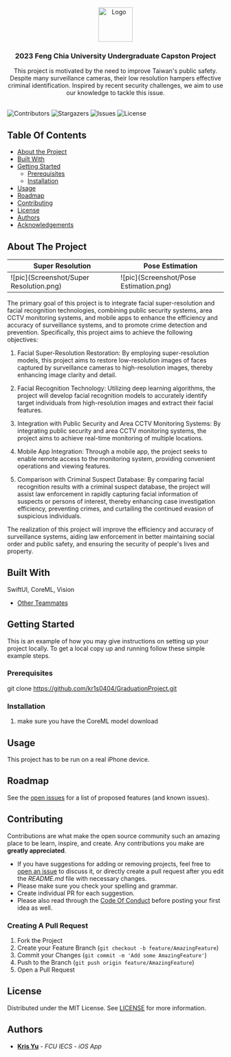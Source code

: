 <br/>
<p align="center">
  <a href="https://github.com/kr1s0404/GraduationProject">
    <img src="https://s3.ap-southeast-1.amazonaws.com/web-content.fcu.edu.tw/wp-content/uploads/2020/09/05153630/mark.png" alt="Logo" width="80" height="80">
  </a>

  <h3 align="center">2023 Feng Chia University Undergraduate Capston Project</h3>

  <p align="center">
    This project is motivated by the need to improve Taiwan's public safety. Despite many surveillance cameras, their low resolution hampers effective criminal identification. Inspired by recent security challenges, we aim to use our knowledge to tackle this issue.
    <br/>
    <br/>
  </p>
</p>

![Contributors](https://img.shields.io/github/contributors/kr1s0404/GraduationProject?color=dark-green) ![Stargazers](https://img.shields.io/github/stars/kr1s0404/GraduationProject?style=social) ![Issues](https://img.shields.io/github/issues/kr1s0404/GraduationProject) ![License](https://img.shields.io/github/license/kr1s0404/GraduationProject) 

## Table Of Contents

* [About the Project](#about-the-project)
* [Built With](#built-with)
* [Getting Started](#getting-started)
  * [Prerequisites](#prerequisites)
  * [Installation](#installation)
* [Usage](#usage)
* [Roadmap](#roadmap)
* [Contributing](#contributing)
* [License](#license)
* [Authors](#authors)
* [Acknowledgements](#acknowledgements)

## About The Project

| Super Resolution       | Pose Estimation        |
| ---------------------- | ---------------------- |
| ![pic](Screenshot/Super Resolution.png) | ![pic](Screenshot/Pose Estimation.png) |

The primary goal of this project is to integrate facial super-resolution and facial recognition technologies, combining public security systems, area CCTV monitoring systems, and mobile apps to enhance the efficiency and accuracy of surveillance systems, and to promote crime detection and prevention. Specifically, this project aims to achieve the following objectives:

1. Facial Super-Resolution Restoration: By employing super-resolution models, this project aims to restore low-resolution images of faces captured by surveillance cameras to high-resolution images, thereby enhancing image clarity and detail.

2. Facial Recognition Technology: Utilizing deep learning algorithms, the project will develop facial recognition models to accurately identify target individuals from high-resolution images and extract their facial features.

3. Integration with Public Security and Area CCTV Monitoring Systems: By integrating public security and area CCTV monitoring systems, the project aims to achieve real-time monitoring of multiple locations.

4. Mobile App Integration: Through a mobile app, the project seeks to enable remote access to the monitoring system, providing convenient operations and viewing features.

5. Comparison with Criminal Suspect Database: By comparing facial recognition results with a criminal suspect database, the project will assist law enforcement in rapidly capturing facial information of suspects or persons of interest, thereby enhancing case investigation efficiency, preventing crimes, and curtailing the continued evasion of suspicious individuals.

The realization of this project will improve the efficiency and accuracy of surveillance systems, aiding law enforcement in better maintaining social order and public safety, and ensuring the security of people's lives and property.

## Built With

SwiftUI, CoreML, Vision

* [Other Teammates](https://github.com/TLoE02/GraduationProject)

## Getting Started

This is an example of how you may give instructions on setting up your project locally.
To get a local copy up and running follow these simple example steps.

### Prerequisites

git clone https://github.com/kr1s0404/GraduationProject.git

### Installation

1. make sure you have the CoreML model download

## Usage

This project has to be run on a real iPhone device.

## Roadmap

See the [open issues](https://github.com/kr1s0404/GraduationProject/issues) for a list of proposed features (and known issues).

## Contributing

Contributions are what make the open source community such an amazing place to be learn, inspire, and create. Any contributions you make are **greatly appreciated**.
* If you have suggestions for adding or removing projects, feel free to [open an issue](https://github.com/kr1s0404/GraduationProject/issues/new) to discuss it, or directly create a pull request after you edit the *README.md* file with necessary changes.
* Please make sure you check your spelling and grammar.
* Create individual PR for each suggestion.
* Please also read through the [Code Of Conduct](https://github.com/kr1s0404/GraduationProject/blob/main/CODE_OF_CONDUCT.md) before posting your first idea as well.

### Creating A Pull Request

1. Fork the Project
2. Create your Feature Branch (`git checkout -b feature/AmazingFeature`)
3. Commit your Changes (`git commit -m 'Add some AmazingFeature'`)
4. Push to the Branch (`git push origin feature/AmazingFeature`)
5. Open a Pull Request

## License

Distributed under the MIT License. See [LICENSE](https://github.com/kr1s0404/GraduationProject/blob/main/LICENSE.md) for more information.

## Authors

* **[Kris Yu](https://github.com/kr1s0404)** - *FCU IECS* - *iOS App*
